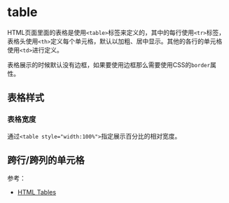 # table

HTML页面里面的表格是使用`<table>`标签来定义的，其中的每行使用`<tr>`标签，表格头使用`<th>`定义每个单元格，默认以加粗、居中显示。其他的各行的单元格使用`<td>`进行定义。

表格展示的时候默认没有边框，如果要使用边框那么需要使用CSS的`border`属性。

## 表格样式

### 表格宽度

通过`<table style="width:100%">`指定展示百分比的相对宽度。


## 跨行/跨列的单元格


参考：

- [HTML Tables](https://www.w3schools.com/html/html_tables.asp)
